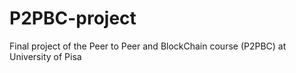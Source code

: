 # P2PBC-project
Final project of the Peer to Peer and BlockChain course (P2PBC) at University of Pisa
